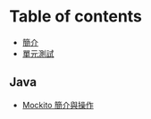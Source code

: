 # Table of contents

* [簡介](README.md)
* [單元測試](chan-yuan-ce-shi.md)

## Java

* [Mockito 簡介與操作](java/mockito.md)


